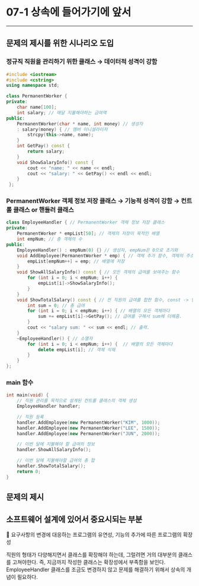 # 07-1 상속에 들어가기에 앞서

---

## 문제의 제시를 위한 시나리오 도입

### 정규직 직원을 관리하기 위한 클래스 → 데이터적 성격이 강함

```cpp
#include <iostream>
#include <cstring>
using namespace std;

class PermanentWorker {
private:
    char name[100];
    int salary; // 매달 지불해야하는 금여액
public:
    PermanentWorker(char * name, int money) // 생성자
    : salary(money) { // 멤버 이니셜라이저
        strcpy(this->name, name);
    }
    int GetPay() const {
        return salary;
    }
    void ShowSalaryInfo() const {
        cout << "name: " << name << endl;
        cout << "salary: " << GetPay() << endl << endl;
    }
 };
```

### PermanentWorker 객체 정보 저장 클래스 → 기능적 성격이 강함 → 컨트롤 클래스 or 핸들러 클래스

```cpp
class EmployeeHandler { // PermanentWorker 객체 정보 저장 클래스
private:
    PermanentWorker * empList[50]; // 객체의 저장이 목적인 배열
    int empNum; // 총 객체의 수
public:
    EmployeeHandler() : empNum(0) {} // 생성자, empNum은 0으로 초기화
    void AddEmployee(PermanentWorker * emp) { // 객체 추가 함수, 객체의 주소를 인자로 받아서
        empList[empNum++] = emp; // 배열에 저장
    }
    void ShowAllSalaryInfo() const { // 모든 객체의 급여를 보여주는 함수
        for (int i = 0; i < empNum; i++) {
            empList[i]->ShowSalaryInfo();
        }
    }
    void ShowTotalSalary() const { // 전 직원의 급여를 합한 함수, const -> 멤버변수 변경 불가, const 함수만 호출 가능
        int sum = 0; // 총 급여
        for (int i = 0; i < empNum; i++) { // 배열의 모든 객체마다
            sum += empList[i]->GetPay(); // 급여를 구해서 sum에 더해줌.
        }
        cout << "salary sum: " << sum << endl; // 출력.
    }
    ~EmployeeHandler() { // 소멸자
        for (int i = 0; i < empNum; i++) {  // 배열의 모든 객체마다
            delete empList[i]; // 객체 삭제
        }
    }
};
```

### main 함수

```cpp
int main(void) {
    // 직원 관리를 목적으로 설계된 컨트롤 클래스의 객체 생성
    EmployeeHandler handler;

    // 직원 등록
    handler.AddEmployee(new PermanentWorker("KIM", 1000));
    handler.AddEmployee(new PermanentWorker("LEE", 1500));
    handler.AddEmployee(new PermanentWorker("JUN", 2000));

    // 이번 달에 지불해야 할 급여의 정보
    handler.ShowAllSalaryInfo();

    // 이번 달에 지불해야할 급여의 총 합
    handler.ShowTotalSalary();
    return 0;
}
```

## 문제의 제시

## 소프트웨어 설계에 있어서 중요시되는 부분

<aside>
📌 요구사항의 변경에 대응하는 프로그램의 유연성, 기능의 추가에 따른 프로그램의 확장성

</aside>

직원의 형태가 다양해지면서 클래스를 확장해야 하는데, 그럴려면 거의 대부분의 클래스를 고쳐야한다. 즉, 지금까지 작성한 클래스는 확장성에서 부족함을 보인다. EmployeeHandler 클래스를 조금도 변경하지 않고 문제를 해결하기 위해서 상속의 개념이 필요하다.
